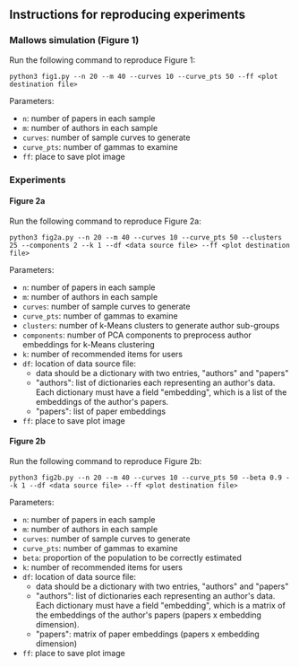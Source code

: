 ## Instructions for reproducing experiments

### Mallows simulation (Figure 1)

Run the following command to reproduce Figure 1:
```
python3 fig1.py --n 20 --m 40 --curves 10 --curve_pts 50 --ff <plot destination file>
```

Parameters:
- `n`: number of papers in each sample
- `m`: number of authors in each sample
- `curves`: number of sample curves to generate
- `curve_pts`: number of gammas to examine
- `ff`: place to save plot image

### Experiments

#### Figure 2a

Run the following command to reproduce Figure 2a:

```
python3 fig2a.py --n 20 --m 40 --curves 10 --curve_pts 50 --clusters 25 --components 2 --k 1 --df <data source file> --ff <plot destination file>
```

Parameters:
- `n`: number of papers in each sample
- `m`: number of authors in each sample
- `curves`: number of sample curves to generate
- `curve_pts`: number of gammas to examine
- `clusters`: number of k-Means clusters to generate author sub-groups
- `components`: number of PCA components to preprocess author embeddings for k-Means clustering
- `k`: number of recommended items for users
- `df`: location of data source file:
    - data should be a dictionary with two entries, "authors" and "papers"
    - "authors": list of dictionaries each representing an author's data. Each dictionary must have a field "embedding", which is a list of the embeddings of the author's papers.
    - "papers": list of paper embeddings
- `ff`: place to save plot image

#### Figure 2b

Run the following command to reproduce Figure 2b:
```
python3 fig2b.py --n 20 --m 40 --curves 10 --curve_pts 50 --beta 0.9 --k 1 --df <data source file> --ff <plot destination file>
```

Parameters:
- `n`: number of papers in each sample
- `m`: number of authors in each sample
- `curves`: number of sample curves to generate
- `curve_pts`: number of gammas to examine
- `beta`: proportion of the population to be correctly estimated
- `k`: number of recommended items for users
- `df`: location of data source file:
    - data should be a dictionary with two entries, "authors" and "papers"
    - "authors": list of dictionaries each representing an author's data. Each dictionary must have a field "embedding", which is a matrix of the embeddings of the author's papers (papers x embedding dimension).
    - "papers": matrix of paper embeddings (papers x embedding dimension)
- `ff`: place to save plot image
